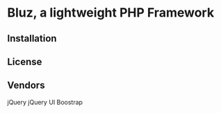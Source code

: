 Bluz, a lightweight PHP Framework
=================================

## Installation

## License

## Vendors

jQuery
jQuery UI
Boostrap
